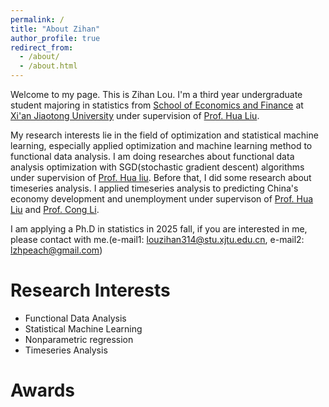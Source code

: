 ```yaml
---
permalink: /
title: "About Zihan"
author_profile: true
redirect_from: 
  - /about/
  - /about.html
---
```


Welcome to my page. This is Zihan Lou. I'm a third year undergraduate student majoring in statistics from [School of Economics and Finance](http://sef.xjtu.edu.cn) at [Xi'an Jiaotong University](http://www.xjtu.edu.cn) under supervision of [Prof. Hua Liu]([http://sef.xjtu.edu.cn/info/1086/18129.htm](https://liuhuasufe.github.io/)).

My research interests lie in the field of optimization and statistical machine learning, especially applied optimization and machine learning method to functional data analysis. I am doing researches about functional data analysis optimization with SGD(stochastic gradient descent) algorithms under supervision of [Prof. Hua liu]([http://sef.xjtu.edu.cn/info/1086/18129.htm](https://liuhuasufe.github.io/)). Before that, I did some research about timeseries analysis. I applied timeseries analysis to predicting China's economy development and unemployment under supervison of [Prof. Hua Liu]([http://sef.xjtu.edu.cn/info/1086/18129.htm](https://liuhuasufe.github.io/)) and [Prof. Cong Li](http://sef.xjtu.edu.cn/info/1086/9392.htm).

I am applying a Ph.D in statistics in 2025 fall, if you are interested in me, please contact with me.(e-mail1: [louzihan314@stu.xjtu.edu.cn](mailto:louzihan314@stu.xjtu.edu.cn), e-mail2: [lzhpeach@gmail.com](mailto:lzhpeach@gmail.com))



Research Interests
======
* Functional Data Analysis
* Statistical Machine Learning
* Nonparametric regression
* Timeseries Analysis

Awards
======

